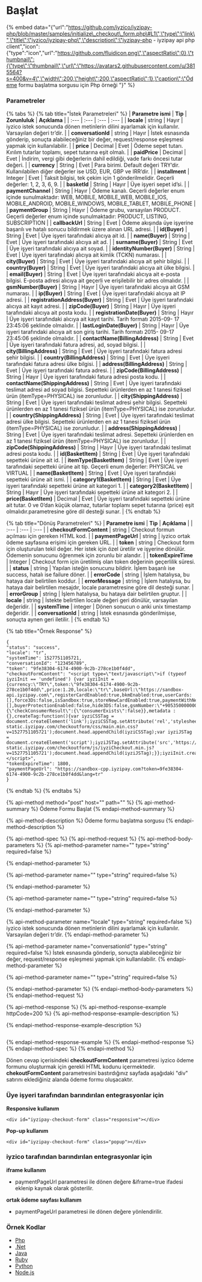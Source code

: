 # Başlat

{% embed data="{\"url\":\"https://github.com/iyzico/iyzipay-php/blob/master/samples/initialize\_checkout\_form.php\#L1\",\"type\":\"link\",\"title\":\"iyzico/iyzipay-php\",\"description\":\"iyzipay-php - iyzipay api php client\",\"icon\":{\"type\":\"icon\",\"url\":\"https://github.com/fluidicon.png\",\"aspectRatio\":0},\"thumbnail\":{\"type\":\"thumbnail\",\"url\":\"https://avatars2.githubusercontent.com/u/3815564?s=400&v=4\",\"width\":200,\"height\":200,\"aspectRatio\":1},\"caption\":\"Ödeme formu başlatma sorgusu için Php örneği \"}" %}

### Parametreler

{% tabs %}
{% tab title="İstek Parametreleri" %}
| **Parametre ismi** | **Tip** | **Zorunluluk** | **Açıklama** |
| :--- | :--- | :--- | :--- |
| **locale** | string | Hayır | iyzico istek sonucunda dönen metinlerin dilini ayarlamak için kullanılır. Varsayılan değeri tr’dir. |
| **conversationId** | string | Hayır | İstek esnasında gönderip, sonuçta alabileceğiniz bir değer, request/response eşleşmesi yapmak için kullanılabilir. |
| **price** | Decimal | Evet | Ödeme sepet tutarı. Kırılım tutarlar toplamı, sepet tutarına eşit olmalı. |
| **paidPrice** | Decimal | Evet | İndirim, vergi gibi değerlerin dahil edildiği, vade farkı öncesi tutar değeri. |
| **currency** | String | Evet | Para birimi. Default değeri TRY’dir. Kullanılabilen diğer değerler ise USD, EUR, GBP ve IRR’dir. |
| **installment** | Integer | Evet | Taksit bilgisi, tek çekim için 1 gönderilmelidir. Geçerli değerler: 1, 2, 3, 6, 9. |
| **basketId** | String | Hayır | Üye işyeri sepet id’si. |
| **paymentChannel** | String | Hayır | Ödeme kanalı. Geçerli değerler enum içinde sunulmaktadır: WEB, MOBILE, MOBILE\_WEB, MOBILE\_IOS, MOBILE\_ANDROID, MOBILE\_WINDOWS, MOBILE\_TABLET, MOBILE\_PHONE |
| **paymentGroup** | String | Hayır | Ödeme grubu, varsayılan PRODUCT. Geçerli değerler enum içinde sunulmaktadır: PRODUCT, LISTING, SUBSCRIPTION |
| **callbackUrl** | String | Evet | Ödeme akışında üye işyerine başarılı ve hatalı sonucu bildirmek üzere alınan URL adresi. |
| **id\(Buyer\)** | String | Evet | Üye işyeri tarafındaki alıcıya ait id. |
| **name\(Buyer\)** | String | Evet | Üye işyeri tarafındaki alıcıya ait ad. |
| **surname\(Buyer\)** | String | Evet | Üye işyeri tarafındaki alıcıya ait soyad. |
| **identityNumber\(Buyer\)** | String | Evet | Üye işyeri tarafındaki alıcıya ait kimlik \(TCKN\) numarası. |
| **city\(Buyer\)** | String | Evet | Üye işyeri tarafındaki alıcıya ait şehir bilgisi. |
| **country\(Buyer\)** | String | Evet | Üye işyeri tarafındaki alıcıya ait ülke bilgisi. |
| **email\(Buyer\)** | String | Evet | Üye işyeri tarafındaki alıcıya ait e-posta bilgisi. E-posta adresi alıcıya ait geçerli ve erişilebilir bir adres olmalıdır. |
| **gsmNumber\(Buyer\)** | String | Hayır | Üye işyeri tarafındaki alıcıya ait GSM numarası. |
| **ip\(Buyer\)** | String | Evet | Üye işyeri tarafındaki alıcıya ait IP adresi. |
| **registrationAddress\(Buyer\)** | String | Evet | Üye işyeri tarafındaki alıcıya ait kayıt adresi. |
| **zipCode\(Buyer\)** | String | Hayır | Üye işyeri tarafındaki alıcıya ait posta kodu. |
| **registrationDate\(Buyer\)** | String | Hayır | Üye işyeri tarafındaki alıcıya ait kayıt tarihi. Tarih formatı 2015-09- 17 23:45:06 şeklinde olmalıdır. |
| **lastLoginDate\(Buyer\)** | String | Hayır | Üye işyeri tarafındaki alıcıya ait son giriş tarihi. Tarih formatı 2015- 09-17 23:45:06 şeklinde olmalıdır. |
| **contactName\(BillingAddress\)** | String | Evet | Üye işyeri tarafındaki fatura adresi, ad, soyad bilgisi. |
| **city\(BillingAddress\)** | String | Evet | Üye işyeri tarafındaki fatura adresi şehir bilgisi. |
| **country\(BillingAddress\)** | String | Evet | Üye işyeri tarafındaki fatura adresi ülke bilgisi. |
| **address\(BillingAddress\)** | String | Evet | Üye işyeri tarafındaki fatura adresi. |
| **zipCode\(BillingAddress\)** | String | Hayır | Üye işyeri tarafındaki fatura adresi posta kodu. |
| **contactName\(ShippingAddress\)** | String | Evet | Üye işyeri tarafındaki teslimat adresi ad soyad bilgisi. Sepetteki ürünlerden en az 1 tanesi fiziksel ürün \(itemType=PHYSICAL\) ise zorunludur. |
| **city\(ShippingAddress\)** | String | Evet | Üye işyeri tarafındaki teslimat adresi şehir bilgisi. Sepetteki ürünlerden en az 1 tanesi fiziksel ürün \(itemType=PHYSICAL\) ise zorunludur. |
| **country\(ShippingAddress\)** | String | Evet | Üye işyeri tarafındaki teslimat adresi ülke bilgisi. Sepetteki ürünlerden en az 1 tanesi fiziksel ürün \(itemType=PHYSICAL\) ise zorunludur. |
| **address\(ShippingAddress\)** | String | Evet | Üye işyeri tarafındaki teslimat adresi. Sepetteki ürünlerden en az 1 tanesi fiziksel ürün \(itemType=PHYSICAL\) ise zorunludur. |
| **zipCode\(ShippingAddress\)** | String | Hayır | Üye işyeri tarafındaki teslimat adresi posta kodu. |
| **id\(BasketItem\)** | String | Evet | Üye işyeri tarafındaki sepetteki ürüne ait id. |
| **itemType\(BasketItem\)** | String | Evet | Üye işyeri tarafındaki sepetteki ürüne ait tip. Geçerli enum değerler: PHYSICAL ve VIRTUAL |
| **name\(BasketItem\)** | String | Evet | Üye işyeri tarafındaki sepetteki ürüne ait ismi. |
| **category1\(BasketItem\)** | String | Evet | Üye işyeri tarafındaki sepetteki ürüne ait kategori 1. |
| **category2\(BasketItem\)** | String | Hayır | Üye işyeri tarafındaki sepetteki ürüne ait kategori 2. |
| **price\(BasketItem\)** | Decimal | Evet | Üye işyeri tarafındaki sepetteki ürüne ait tutar. 0 ve 0’dan küçük olamaz, tutarlar toplamı sepet tutarına \(price\) eşit olmalıdır.parametresine göre dil desteği sunar. |
{% endtab %}

{% tab title="Dönüş Parametreleri" %}
| **Parametre ismi** | **Tip** | **Açıklama** |
| :--- | :--- | :--- |
| **checkoutFormContent** | string | Checkout formun açılması için gereken HTML kod. |
| **paymentPageUrl** | string | iyzico ortak ödeme sayfasına erişimi için gereken URL. |
| **token** | string | Checkout form için oluşturulan tekil değer. Her istek için özel üretilir ve işyerine dönülür. Ödemenin sonucunu öğrenmek için zorunlu bir alandır. |
| **tokenExpireTime** | Integer | Checkout form için üretilmiş olan token değerinin geçerlilik süresi. |
| **status** | string | Yapılan isteğin sonucunu bildirir. İşlem başarılı ise success, hatalı ise failure döner. |
| **errorCode** | string | İşlem hatalıysa, bu hataya dair belirtilen koddur. |
| **errorMessage** | string | İşlem hatalıysa, bu hataya dair belirtilen mesajdır, locale parametresine göre dil desteği sunar. |
| **errorGroup** | string | İşlem hatalıysa, bu hataya dair belirtilen gruptur. |
| **locale** | string | İstekte belirtilen locale değeri geri dönülür, varsayılan değeridir. |
| **systemTime** | integer | Dönen sonucun o anki unix timestamp değeridir. |
| **conversationId** | string | İstek esnasında gönderilmişse, sonuçta aynen geri iletilir. |
{% endtab %}

{% tab title="Örnek Response" %}
```text
{
"status": "success",
"locale": "tr",
"systemTime": 1527751105721,
"conversationId": "123456789",
"token": "9fe38304-6174-4900-9c2b-278ce1b0f4dd",
"checkoutFormContent": "<script type=\"text/javascript\">if (typeof iyziInit == 'undefined') {var iyziInit = {currency:\"TRY\",token:\"9fe38304-6174-4900-9c2b-278ce1b0f4dd\",price:1.20,locale:\"tr\",baseUrl:\"https://sandbox-api.iyzipay.com\",registerCardEnabled:true,bkmEnabled:true,userCards:[],force3Ds:false,isSandbox:true,storeNewCardEnabled:true,paymentWithNewCardEnabled:true,enabledApmTypes:[],buyerProtectionEnabled:false,hide3DS:false,gsmNumber:\"+905350000000\",email:\"email@email.com\",checkConsumerDetail:{\"checkConsumerResult\":{\"consumerExists\":false}},metadata : {},createTag:function(){var iyziCSSTag = document.createElement('link');iyziCSSTag.setAttribute('rel','stylesheet');iyziCSSTag.setAttribute('type','text/css');iyziCSSTag.setAttribute('href','https://sandbox-static.iyzipay.com/checkoutform/css/main.min.css?v=1527751105721');document.head.appendChild(iyziCSSTag);var iyziJSTag = document.createElement('script');iyziJSTag.setAttribute('src','https://sandbox-static.iyzipay.com/checkoutform/js/iyziCheckout.min.js?v=1527751105721');document.head.appendChild(iyziJSTag);}};iyziInit.createTag();}
</script>",
"tokenExpireTime": 1800,
"paymentPageUrl": "https://sandbox-cpp.iyzipay.com?token=9fe38304-6174-4900-9c2b-278ce1b0f4dd&lang=tr"
}
```
{% endtab %}
{% endtabs %}

{% api-method method="post" host="" path="" %}
{% api-method-summary %}
Ödeme Formu Başlat
{% endapi-method-summary %}

{% api-method-description %}
Ödeme formu başlatma sorgusu
{% endapi-method-description %}

{% api-method-spec %}
{% api-method-request %}
{% api-method-body-parameters %}
{% api-method-parameter name="" type="string" required=false %}

{% endapi-method-parameter %}

{% api-method-parameter name="" type="string" required=false %}

{% endapi-method-parameter %}

{% api-method-parameter name="" type="string" required=false %}

{% endapi-method-parameter %}

{% api-method-parameter name="locale" type="string" required=false %}
iyzico istek sonucunda dönen metinlerin dilini ayarlamak için kullanılır. Varsayılan değeri tr’dir.
{% endapi-method-parameter %}

{% api-method-parameter name="conversationId" type="string" required=false %}
İstek esnasında gönderip, sonuçta alabileceğiniz bir değer, request/response eşleşmesi yapmak için kullanılabilir.
{% endapi-method-parameter %}

{% api-method-parameter name="" type="string" required=false %}

{% endapi-method-parameter %}
{% endapi-method-body-parameters %}
{% endapi-method-request %}

{% api-method-response %}
{% api-method-response-example httpCode=200 %}
{% api-method-response-example-description %}

{% endapi-method-response-example-description %}

```

```
{% endapi-method-response-example %}
{% endapi-method-response %}
{% endapi-method-spec %}
{% endapi-method %}

Dönen cevap içerisindeki **checkoutFormContent** parametresi iyzico ödeme formunu oluşturmak için gerekli HTML kodunu içermektedir. **chekoutFormContent** parametresini bastırdığınız sayfada aşağıdaki "div" satırını eklediğiniz alanda ödeme formu oluşacaktır.

### **Üye işyeri tarafından barındırılan entegrasyonlar için**

**Responsive kullanım**

`<div id="iyzipay-checkout-form" class="responsive"></div>`

**Pop-up kullanım**

`<div id="iyzipay-checkout-form" class="popup"></div>`

### **iyzico tarafından barındırılan entegrasyonlar için**

**iframe kullanım**

* paymentPageUrl parametresi ile dönen değere &iframe=true ifadesi eklenip kaynak olarak gösterilir.

**ortak ödeme sayfası kullanım**

* paymentPageUrl parametresi ile dönen değere yönlendirilir.

### **Örnek Kodlar**

* [Php](https://github.com/iyzico/iyzipay-php/blob/master/samples/initialize_checkout_form.php#L1)
* [.Net](https://github.com/iyzico/iyzipay-dotnet/blob/master/Iyzipay.Samples/CheckoutFormSample.cs#L11)
* [Java](https://github.com/iyzico/iyzipay-java/blob/master/src/test/java/com/iyzipay/sample/CheckoutFormSample.java#L17)
* [Ruby](https://github.com/iyzico/iyzipay-ruby/blob/master/spec/checkout_form_spec.rb#L13)
* [Python](https://github.com/iyzico/iyzipay-python/blob/master/samples/initialize_checkout_form.py#L11)
* [Node.js](https://github.com/iyzico/iyzipay-node/blob/master/samples/IyzipaySamples.js#L231)

